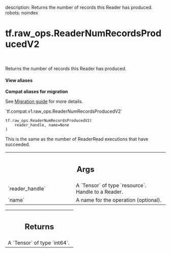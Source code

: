 description: Returns the number of records this Reader has produced.
robots: noindex

# tf.raw_ops.ReaderNumRecordsProducedV2

<!-- Insert buttons and diff -->

<table class="tfo-notebook-buttons tfo-api nocontent" align="left">

</table>



Returns the number of records this Reader has produced.


<section class="expandable">
  <h4 class="showalways">View aliases</h4>
  <p>
<b>Compat aliases for migration</b>
<p>See
<a href="https://www.tensorflow.org/guide/migrate">Migration guide</a> for
more details.</p>
<p>`tf.compat.v1.raw_ops.ReaderNumRecordsProducedV2`</p>
</p>
</section>

<pre class="devsite-click-to-copy prettyprint lang-py tfo-signature-link">
<code>tf.raw_ops.ReaderNumRecordsProducedV2(
    reader_handle, name=None
)
</code></pre>



<!-- Placeholder for "Used in" -->

This is the same as the number of ReaderRead executions that have
succeeded.

<!-- Tabular view -->
 <table class="responsive fixed orange">
<colgroup><col width="214px"><col></colgroup>
<tr><th colspan="2"><h2 class="add-link">Args</h2></th></tr>

<tr>
<td>
`reader_handle`<a id="reader_handle"></a>
</td>
<td>
A `Tensor` of type `resource`. Handle to a Reader.
</td>
</tr><tr>
<td>
`name`<a id="name"></a>
</td>
<td>
A name for the operation (optional).
</td>
</tr>
</table>



<!-- Tabular view -->
 <table class="responsive fixed orange">
<colgroup><col width="214px"><col></colgroup>
<tr><th colspan="2"><h2 class="add-link">Returns</h2></th></tr>
<tr class="alt">
<td colspan="2">
A `Tensor` of type `int64`.
</td>
</tr>

</table>

